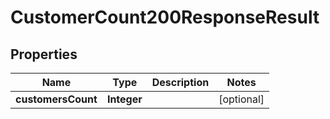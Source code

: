 

# CustomerCount200ResponseResult

## Properties

Name | Type | Description | Notes
------------ | ------------- | ------------- | -------------
**customersCount** | **Integer** |  |  [optional]




